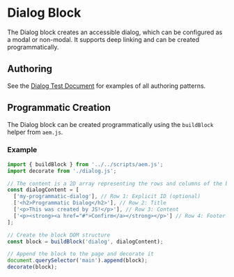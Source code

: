 # Dialog Block

The Dialog block creates an accessible dialog, which can be configured as a modal or non-modal. It supports deep linking and can be created programmatically.

## Authoring

See the [Dialog Test Document](https://main--aem-a11y-demo--ramboz.hlx.live/drafts/ramboz/dialog-test-document) for examples of all authoring patterns.

## Programmatic Creation

The Dialog block can be created programmatically using the `buildBlock` helper from `aem.js`.

### Example

```javascript
import { buildBlock } from '../../scripts/aem.js';
import decorate from './dialog.js';

// The content is a 2D array representing the rows and columns of the block.
const dialogContent = [
  ['my-programmatic-dialog'], // Row 1: Explicit ID (optional)
  ['<h2>Programmatic Dialog</h2>'], // Row 2: Title
  ['<p>This was created by JS!</p>'], // Row 3: Content
  ['<p><strong><a href="#">Confirm</a></strong></p>'] // Row 4: Footer buttons
];

// Create the block DOM structure
const block = buildBlock('dialog', dialogContent);

// Append the block to the page and decorate it
document.querySelector('main').append(block);
decorate(block);
```
